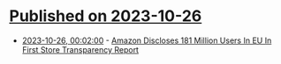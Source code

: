 # [Published on 2023-10-26](index.md)

* [2023-10-26, 00:02:00](https://slashdot.org/story/23/10/25/218202/amazon-discloses-181-million-users-in-eu-in-first-store-transparency-report?utm_source=rss1.0mainlinkanon&utm_medium=feed) - [Amazon Discloses 181 Million Users In EU In First Store Transparency Report](https://slashdot.org/story/23/10/25/218202/amazon-discloses-181-million-users-in-eu-in-first-store-transparency-report?utm_source=rss1.0mainlinkanon&utm_medium=feed)
